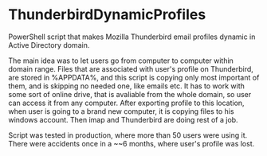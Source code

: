# ThunderbirdDynamicProfiles
PowerShell script that makes Mozilla Thunderbird email profiles dynamic in Active Directory domain.

The main idea was to let users go from computer to computer within domain range. Files that are associated with user's profile
on Thunderbird, are stored in %APPDATA%, and this script is copying only most important of them, and is skipping no needed one,
like emails etc. It has to work with some sort of online drive, that is avaliable from the whole domain, so user can access it
from any computer. After exporting profile to this location, when user is going to a brand new computer, it is copying files
to his windows account. Then imap and Thunderbird are doing rest of a job.

Script was tested in production, where more than 50 users were using it. There were accidents once in a ~~6 months, where
user's profile was lost.

